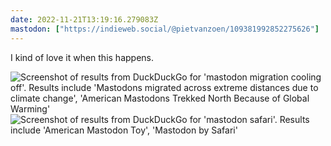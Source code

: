 ```yaml
---
date: 2022-11-21T13:19:16.279083Z
mastodon: ["https://indieweb.social/@pietvanzoen/109381992852275626"]
---
```

I kind of love it when this happens. 

![Screenshot of results from DuckDuckGo for 'mastodon migration cooling off'. Results include 'Mastodons migrated across extreme distances due to climate change', 'American Mastodons Trekked North Because of Global Warming'](/media/Screenshot%202022-11-07%20at%2012.17.19.png)
![Screenshot of results from DuckDuckGo for 'mastodon safari'. Results include 'American Mastodon Toy', 'Mastodon by Safari'](/media/Screenshot%202022-11-08%20at%2009.32.22.png)
